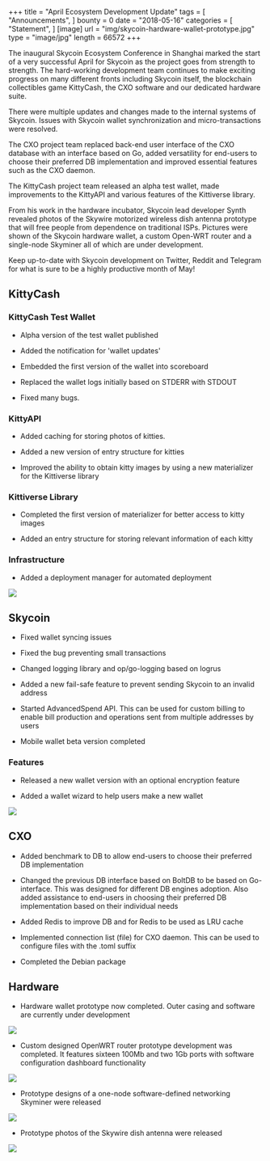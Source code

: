 +++
title = "April Ecosystem Development Update"
tags = [ "Announcements", ]
bounty = 0
date = "2018-05-16"
categories = [ "Statement", ]
[image]
    url = "img/skycoin-hardware-wallet-prototype.jpg"
    type = "image/jpg"
    length = 66572
+++

The inaugural Skycoin Ecosystem Conference in Shanghai marked the start of a very successful April for Skycoin as the project goes from strength to strength. The hard-working development team continues to make exciting progress on many different fronts including Skycoin itself, the blockchain collectibles game KittyCash, the CXO software and our dedicated hardware suite.

There were multiple updates and changes made to the internal systems of Skycoin. Issues with Skycoin wallet synchronization and micro-transactions were resolved.

The CXO project team replaced back-end user interface of the CXO database with an interface based on Go, added versatility for end-users to choose their preferred DB implementation and improved essential features such as the CXO daemon.

The KittyCash project team released an alpha test wallet, made improvements to the KittyAPI and various features of the Kittiverse library.

From his work in the hardware incubator, Skycoin lead developer Synth revealed photos of the Skywire motorized wireless dish antenna prototype that will free people from dependence on traditional ISPs. Pictures were shown of the Skycoin hardware wallet, a custom Open-WRT router and a single-node Skyminer all of which are under development.

Keep up-to-date with Skycoin development on Twitter, Reddit and Telegram for what is sure to be a highly productive month of May!

KittyCash
---------

### KittyCash Test Wallet

-   Alpha version of the test wallet published

-   Added the notification for 'wallet updates'

-   Embedded the first version of the wallet into scoreboard

-   Replaced the wallet logs initially based on STDERR with STDOUT

-   Fixed many bugs.

### KittyAPI

-   Added caching for storing photos of kitties.

-   Added a new version of entry structure for kitties

-   Improved the ability to obtain kitty images by using a new materializer for the Kittiverse library

### Kittiverse Library

-   Completed the first version of materializer for better access to kitty images

-   Added an entry structure for storing relevant information of each kitty

### Infrastructure

-   Added a deployment manager for automated deployment

![](/img/april-ecosystem-update1.jpg)

Skycoin
-------

-   Fixed wallet syncing issues

-   Fixed the bug preventing small transactions

-   Changed logging library and op/go-logging based on logrus

-   Added a new fail-safe feature to prevent sending Skycoin to an invalid address

-   Started AdvancedSpend API. This can be used for custom billing to enable bill production and operations sent from multiple addresses by users

-   Mobile wallet beta version completed

### Features

-   Released a new wallet version with an optional encryption feature

-   Added a wallet wizard to help users make a new wallet

![](/img/april-ecosystem-update2.jpg)

CXO
---

-   Added benchmark to DB to allow end-users to choose their preferred DB implementation

-   Changed the previous DB interface based on BoltDB to be based on Go-interface. This was designed for different DB engines adoption. Also added assistance to end-users in choosing their preferred DB implementation based on their individual needs

-   Added Redis to improve DB and for Redis to be used as LRU cache

-   Implemented connection list (file) for CXO daemon. This can be used to configure files with the .toml suffix

-   Completed the Debian package

Hardware
--------

-   Hardware wallet prototype now completed. Outer casing and software are currently under development

![](/img/skycoin-hardware-wallet-prototype.jpg)

-   Custom designed OpenWRT router prototype development was completed. It features sixteen 100Mb and two 1Gb ports with software configuration dashboard functionality

![](/img/april-ecosystem-update3.jpg)

-   Prototype designs of a one-node software-defined networking Skyminer were released

![](/img/april-ecosystem-update4.jpg)

-   Prototype photos of the Skywire dish antenna were released

![](/img/april-ecosystem-update5.jpg)
